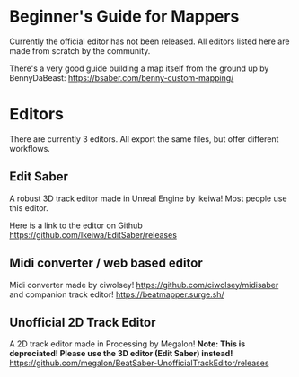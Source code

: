 <!-- TITLE: Beginners Guide for Mappers -->
<!-- SUBTITLE: Get started making beatmaps for Beat Saber! -->

# Beginner's Guide for Mappers
Currently the official editor has not been released. All editors listed here are made from scratch by the community.

There's a very good guide building a map itself from the ground up by BennyDaBeast:
https://bsaber.com/benny-custom-mapping/
# Editors
There are currently 3 editors. All export the same files, but offer different workflows.

## Edit Saber
A robust 3D track editor made in Unreal Engine by ikeiwa!
Most people use this editor.

Here is a link to the editor on Github
https://github.com/Ikeiwa/EditSaber/releases

## Midi converter / web based editor
Midi converter made by ciwolsey!
https://github.com/ciwolsey/midisaber 
and companion track editor!
https://beatmapper.surge.sh/

## Unofficial 2D Track Editor
A 2D track editor made in Processing by Megalon!
**Note: This is depreciated! Please use the 3D editor (Edit Saber) instead!**
https://github.com/megalon/BeatSaber-UnofficialTrackEditor/releases